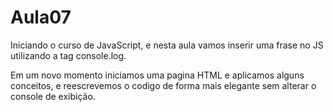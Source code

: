 # Aula07
Iniciando o curso de JavaScript, e nesta aula vamos inserir uma frase no JS utilizando a tag console.log.

Em um novo momento iniciamos uma pagina HTML e aplicamos alguns conceitos, e reescrevemos o codigo de forma mais elegante sem alterar o console de exibição.